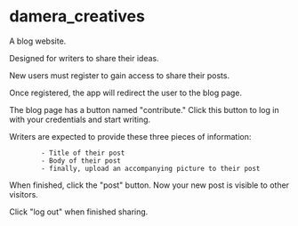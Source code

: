 # damera_creatives
A blog website. 

Designed for writers to share their ideas.

New users must register to gain access to share their posts.

Once registered, the app will redirect the user to the blog page. 

The blog page has a button named "contribute." Click this button to log in with your credentials and start writing.

Writers are expected to provide these three pieces of information:

            - Title of their post
            - Body of their post
            - finally, upload an accompanying picture to their post

When finished, click the "post" button. Now your new post is visible to other visitors.

Click "log out" when finished sharing.



